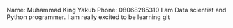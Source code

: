 Name: Muhammad King Yakub
Phone: 08068285310
I am Data scientist and Python programmer.
I am really excited to be learning git
